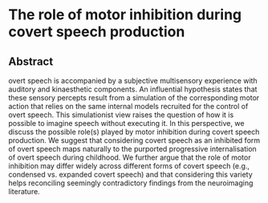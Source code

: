 # The role of motor inhibition during covert speech production

## Abstract

overt speech is accompanied by a subjective multisensory experience with auditory and kinaesthetic components. An influential hypothesis states that these sensory percepts result from a simulation of the corresponding motor action that relies on the same internal models recruited for the control of overt speech. This simulationist view raises the question of how it is possible to imagine speech without executing it. In this perspective, we discuss the possible role(s) played by motor inhibition during covert speech production. We suggest that considering covert speech as an inhibited form of overt speech maps naturally to the purported progressive internalisation of overt speech during childhood. We further argue that the role of motor inhibition may differ widely across different forms of covert speech (e.g., condensed vs. expanded covert speech) and that considering this variety helps reconciling seemingly contradictory findings from the neuroimaging literature.
